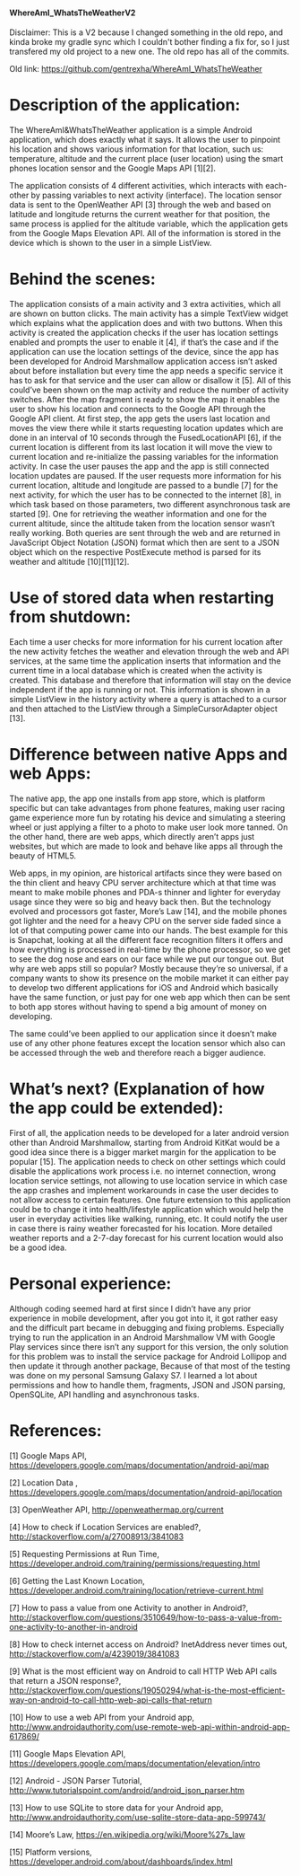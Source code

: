 #### WhereAmI_WhatsTheWeatherV2 
Disclaimer: This is a V2 because I changed something in the old repo, and kinda broke my gradle sync which I couldn't bother finding a fix for, so I just transfered my old project to a new one. The old repo has all of the commits.

Old link: https://github.com/gentrexha/WhereAmI_WhatsTheWeather

# Description of the application:

The WhereAmI&WhatsTheWeather application is a simple Android application, which does exactly what it says. 
It allows the user to pinpoint his location and shows various information for that location, such us: temperature, altitude 
and the current place (user location) using the smart phones location sensor and the Google Maps API [1][2].

The application consists of 4 different activities, which interacts with each-other by passing variables to next activity (interface). 
The location sensor data is sent to the OpenWeather API [3] through the web and based on latitude and longitude returns the current 
weather for that position, the same process is applied for the altitude variable, which the application gets from 
the Google Maps Elevation API. All of the information is stored in the device which is shown to the user in a simple ListView.

# Behind the scenes:

The application consists of a main activity and 3 extra activities, which all are shown on button clicks. 
The main activity has a simple TextView widget which explains what the application does and with two buttons. 
When this activity is created the application checks if the user has location settings enabled and prompts the user to enable it [4], 
if that’s the case and if the application can use the location settings of the device, since the app has been developed 
for Android Marshmallow application access isn’t asked about before installation but every time the app needs a specific 
service it has to ask for that service and the user can allow or disallow it [5]. All of this could’ve been shown on the map 
activity and reduce the number of activity switches. After the map fragment is ready to show the map it enables the user 
to show his location and connects to the Google API through the Google API client. At first step, the app gets the users last 
location and moves the view there while it starts requesting location updates which are done in an interval of 10 seconds 
through the FusedLocationAPI [6], if the current location is different from its last location it will move the view to 
current location and re-initialize the passing variables for the information activity. In case the user pauses the app and 
the app is still connected location updates are paused. If the user requests more information for his current location, 
altitude and longitude are passed to a bundle [7] for the next activity, for which the user has to be connected to the internet [8], 
in which task based on those parameters, two different asynchronous task are started [9]. 
One for retrieving the weather information and one for the current altitude, since the altitude taken from the location sensor 
wasn’t really working. Both queries are sent through the web and are returned in JavaScript Object Notation (JSON) format which 
then are sent to a JSON object which on the respective PostExecute method is parsed for its weather and altitude [10][11][12].

# Use of stored data when restarting from shutdown:

Each time a user checks for more information for his current location after the new activity fetches the weather and elevation through the web and API services, at the same time the application inserts that information and the current time in a local database which is created when the activity is created. This database and therefore that information will stay on the device independent if the app is running or not. This information is shown in a simple ListView in the history activity where a query is attached to a cursor and then attached to the ListView through a SimpleCursorAdapter object [13].

# Difference between native Apps and web Apps:

The native app, the app one installs from app store, which is platform specific but can take advantages from phone features, making user racing game experience more fun by rotating his device and simulating a steering wheel or just applying a filter to a photo to make user look more tanned. On the other hand, there are web apps, which directly aren’t apps just websites, but which are made to look and behave like apps all through the beauty of HTML5.

Web apps, in my opinion, are historical artifacts since they were based on the thin client and heavy CPU server architecture which at that time was meant to make mobile phones and PDA-s thinner and lighter for everyday usage since they were so big and heavy back then. But the technology evolved and processors got faster, More’s Law [14], and the mobile phones got lighter and the need for a heavy CPU on the server side faded since a lot of that computing power came into our hands. The best example for this is Snapchat, looking at all the different face recognition filters it offers and how everything is processed in real-time by the phone processor, so we get to see the dog nose and ears on our face while we put our tongue out. But why are web apps still so popular? Mostly because they’re so universal, if a company wants to show its presence on the mobile market it can either pay to develop two different applications for iOS and Android which basically have the same function, or just pay for one web app which then can be sent to both app stores without having to spend a big amount of money on developing.

The same could’ve been applied to our application since it doesn’t make use of any other phone features except the location sensor which also can be accessed through the web and therefore reach a bigger audience.

# What’s next? (Explanation of how the app could be extended):

First of all, the application needs to be developed for a later android version other than Android Marshmallow, starting from Android KitKat would be a good idea since there is a bigger market margin for the application to be popular [15]. The application needs to check on other settings which could disable the applications work process i.e. no internet connection, wrong location service settings, not allowing to use location service in which case the app crashes and implement workarounds in case the user decides to not allow access to certain features. One future extension to this application could be to change it into health/lifestyle application which would help the user in everyday activities like walking, running, etc. It could notify the user in case there is rainy weather forecasted for his location. More detailed weather reports and a 2-7-day forecast for his current location would also be a good idea.

# Personal experience:

Although coding seemed hard at first since I didn’t have any prior experience in mobile development, after you got into it, it got rather easy and the difficult part became in debugging and fixing problems. Especially trying to run the application in an Android Marshmallow VM with Google Play services since there isn’t any support for this version, the only solution for this problem was to install the service package for Android Lollipop and then update it through another package, Because of that most of the testing was done on my personal Samsung Galaxy S7. I learned a lot about permissions and how to handle them, fragments, JSON and JSON parsing, OpenSQLite, API handling and asynchronous tasks.

# References:

[1] Google Maps API, https://developers.google.com/maps/documentation/android-api/map

[2] Location Data , https://developers.google.com/maps/documentation/android-api/location

[3] OpenWeather API, http://openweathermap.org/current

[4] How to check if Location Services are enabled?, http://stackoverflow.com/a/27008913/3841083

[5] Requesting Permissions at Run Time, https://developer.android.com/training/permissions/requesting.html

[6] Getting the Last Known Location, https://developer.android.com/training/location/retrieve-current.html

[7] How to pass a value from one Activity to another in Android?, http://stackoverflow.com/questions/3510649/how-to-pass-a-value-from-one-activity-to-another-in-android

[8] How to check internet access on Android? InetAddress never times out, http://stackoverflow.com/a/4239019/3841083

[9] What is the most efficient way on Android to call HTTP Web API calls that return a JSON response?, http://stackoverflow.com/questions/19050294/what-is-the-most-efficient-way-on-android-to-call-http-web-api-calls-that-return

[10] How to use a web API from your Android app, http://www.androidauthority.com/use-remote-web-api-within-android-app-617869/

[11] Google Maps Elevation API, https://developers.google.com/maps/documentation/elevation/intro

[12] Android - JSON Parser Tutorial, http://www.tutorialspoint.com/android/android_json_parser.htm

[13] How to use SQLite to store data for your Android app, http://www.androidauthority.com/use-sqlite-store-data-app-599743/

[14] Moore’s Law, https://en.wikipedia.org/wiki/Moore%27s_law

[15] Platform versions, https://developer.android.com/about/dashboards/index.html
